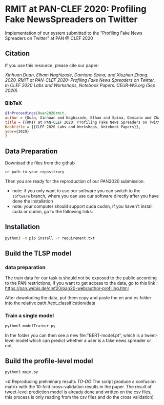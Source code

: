 # RMIT at PAN-CLEF 2020: Profiling Fake NewsSpreaders on Twitter

Implementation of our system submitted to the "Profiling Fake News Spreaders on Twitter" at PAN @ CLEF 2020


## Citation

If you use this resource, please cite our paper:

*Xinhuan Duan, Elham Naghizade, Damiano Spina, and Xiuzhen Zhang. 2020. RMIT at PAN-CLEF 2020: Profiling Fake News Spreaders on Twitter. In CLEF 2020 Labs and Workshops, Notebook Papers. CEUR-WS.org (Sep 2020).*

### BibTeX

```bibtex
@InProceedings{duan2020rmit,
author = {Duan, Xinhuan and Naghizade, Elham and Spina, Damiano and Zhang, Xiuzhen},
title = {{RMIT at PAN-CLEF 2020: Profiling Fake News Spreaders on Twitter}},
booktitle = {{CLEF 2020 Labs and Workshops, Notebook Papers}},
year={2020}
}
```


## Data Preparation

Download the files from the github

```bash
cd path-to-your-repositrary
```
Then you are ready for the reproduction of our PAN2020 submission.

 - note: if you only want to use our software you can switch to the `software` branch, where you can use our software directly after you have done the installation
 - note: your computer should support cuda cudnn, if you haven't install cuda or cudnn, go to the following links:

## Installation


```bash
python3 -m pip install -r requirement.txt
```

## Build the TLSP model

### data preparation
The train data for our task is should not be exposed to the public according to the PAN restrictions, if you want to get access to the data, go to this link : https://pan.webis.de/clef20/pan20-web/author-profiling.html

After downloding the data, put them copy and paste the en and es folder into the relative path /text_classification/data

### Train a single model

```bash
python3 modelTrainer.py
```
In the folder you can then see a new file:"BERT-model.pt", which is a tweet-level model which can predict whether a user is a fake news spreader or not.


## Build the profile-level model

```bash
python3 main.py
```

<# Reproducing preliminary results
*TO-DO*
The script produce a confusion matrix with the 10-fold cross-validation results in the paper. 
The result of tweet-level prediction model is already done and written on the csv files, this process is only reading from the csv files and do the cross validation)
>
